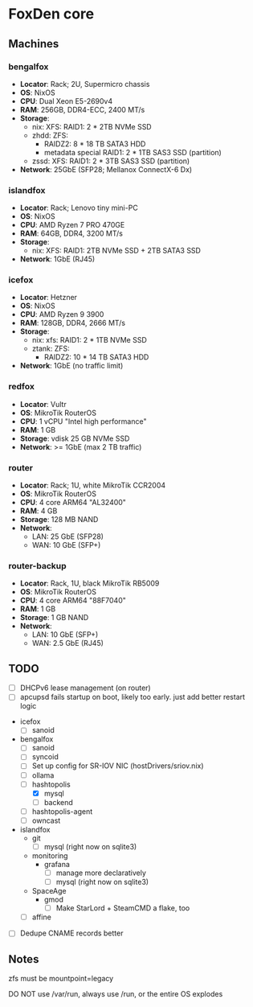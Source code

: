 # FoxDen core

## Machines

### bengalfox

- **Locator**: Rack; 2U, Supermicro chassis
- **OS**: NixOS
- **CPU**: Dual Xeon E5-2690v4
- **RAM**: 256GB, DDR4-ECC, 2400 MT/s
- **Storage**:
	- nix: XFS: RAID1: 2 * 2TB NVMe SSD
	- zhdd: ZFS:
		- RAIDZ2: 8 * 18 TB SATA3 HDD
		- metadata special RAID1: 2 * 1TB SAS3 SSD (partition)
	- zssd: XFS: RAID1: 2 * 3TB SAS3 SSD (partition)
- **Network**: 25GbE (SFP28; Mellanox ConnectX-6 Dx)

### islandfox

- **Locator**: Rack; Lenovo tiny mini-PC
- **OS**: NixOS
- **CPU**: AMD Ryzen 7 PRO 470GE
- **RAM**: 64GB, DDR4, 3200 MT/s
- **Storage**:
	- nix: XFS: RAID1: 2TB NVMe SSD + 2TB SATA3 SSD
- **Network**: 1GbE (RJ45)

### icefox

- **Locator**: Hetzner
- **OS**: NixOS
- **CPU**: AMD Ryzen 9 3900
- **RAM**: 128GB, DDR4, 2666 MT/s
- **Storage**:
	- nix: xfs: RAID1: 2 * 1TB NVMe SSD
	- ztank: ZFS:
		- RAIDZ2: 10 * 14 TB SATA3 HDD
- **Network**: 1GbE (no traffic limit)

### redfox

- **Locator**: Vultr
- **OS**: MikroTik RouterOS
- **CPU**: 1 vCPU "Intel high performance"
- **RAM**: 1 GB
- **Storage**: vdisk 25 GB NVMe SSD
- **Network**: >= 1GbE (max 2 TB traffic)

### router

- **Locator**: Rack; 1U, white MikroTik CCR2004
- **OS**: MikroTik RouterOS
- **CPU**: 4 core ARM64 "AL32400"
- **RAM**: 4 GB
- **Storage**: 128 MB NAND
- **Network**:
	- LAN: 25 GbE (SFP28)
	- WAN: 10 GbE (SFP+)

### router-backup

- **Locator**: Rack, 1U, black MikroTik RB5009
- **OS**: MikroTik RouterOS
- **CPU**: 4 core ARM64 "88F7040"
- **RAM**: 1 GB
- **Storage**: 1 GB NAND
- **Network**:
	- LAN: 10 GbE (SFP+)
	- WAN: 2.5 GbE (RJ45)

## TODO

- [ ] DHCPv6 lease management (on router)
- [ ] apcupsd fails startup on boot, likely too early. just add better restart logic
- icefox
	- [ ] sanoid
- bengalfox
	- [ ] sanoid
	- [ ] syncoid
	- [ ] Set up config for SR-IOV NIC (hostDrivers/sriov.nix)
	- [ ] ollama
	- [ ] hashtopolis
		- [x] mysql
		- [ ] backend
	- [ ] hashtopolis-agent
	- [ ] owncast
- islandfox
	- git
		- [ ] mysql (right now on sqlite3)
	- monitoring
		- grafana
			- [ ] manage more declaratively
			- [ ] mysql (right now on sqlite3)
	- SpaceAge
		- gmod
			- [ ] Make StarLord + SteamCMD a flake, too
	- [ ] affine
- [ ] Dedupe CNAME records better

## Notes

zfs must be mountpoint=legacy

DO NOT use /var/run, always use /run, or the entire OS explodes
